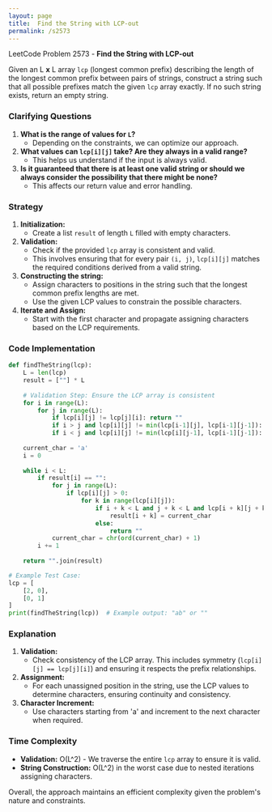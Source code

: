```yaml
---
layout: page
title:  Find the String with LCP-out
permalink: /s2573
---
```

LeetCode Problem 2573 - **Find the String with LCP-out**

Given an L **x** L array `lcp` (longest common prefix) describing the length of the longest common prefix between pairs of strings, construct a string such that all possible prefixes match the given `lcp` array exactly. If no such string exists, return an empty string.

### Clarifying Questions
1. **What is the range of values for `L`?**
   - Depending on the constraints, we can optimize our approach.
2. **What values can `lcp[i][j]` take? Are they always in a valid range?**
   - This helps us understand if the input is always valid.
3. **Is it guaranteed that there is at least one valid string or should we always consider the possibility that there might be none?**
   - This affects our return value and error handling.

### Strategy
1. **Initialization:**
   - Create a list `result` of length `L` filled with empty characters.
2. **Validation:**
   - Check if the provided `lcp` array is consistent and valid.
   - This involves ensuring that for every pair `(i, j)`, `lcp[i][j]` matches the required conditions derived from a valid string.
3. **Constructing the string:**
   - Assign characters to positions in the string such that the longest common prefix lengths are met.
   - Use the given LCP values to constrain the possible characters.
4. **Iterate and Assign:**
   - Start with the first character and propagate assigning characters based on the LCP requirements.

### Code Implementation
```python
def findTheString(lcp):
    L = len(lcp)
    result = [""] * L
    
    # Validation Step: Ensure the LCP array is consistent
    for i in range(L):
        for j in range(L):
            if lcp[i][j] != lcp[j][i]: return ""
            if i > j and lcp[i][j] != min(lcp[i-1][j], lcp[i-1][j-1]): return ""
            if i < j and lcp[i][j] != min(lcp[i][j-1], lcp[i-1][j-1]): return ""
    
    current_char = 'a'
    i = 0
    
    while i < L:
        if result[i] == "":
            for j in range(L):
                if lcp[i][j] > 0:
                    for k in range(lcp[i][j]):
                        if i + k < L and j + k < L and lcp[i + k][j + k] > k:
                            result[i + k] = current_char
                        else:
                            return ""
            current_char = chr(ord(current_char) + 1)
        i += 1
    
    return "".join(result)

# Example Test Case:
lcp = [
    [2, 0],
    [0, 1]
]
print(findTheString(lcp))  # Example output: "ab" or ""
```

### Explanation
1. **Validation:**
   - Check consistency of the LCP array. This includes symmetry (`lcp[i][j] == lcp[j][i]`) and ensuring it respects the prefix relationships.
2. **Assignment:**
   - For each unassigned position in the string, use the LCP values to determine characters, ensuring continuity and consistency.
3. **Character Increment:**
   - Use characters starting from 'a' and increment to the next character when required.

### Time Complexity
- **Validation:** O(L^2) - We traverse the entire `lcp` array to ensure it is valid.
- **String Construction:** O(L^2) in the worst case due to nested iterations assigning characters.

Overall, the approach maintains an efficient complexity given the problem's nature and constraints.